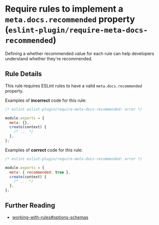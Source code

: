 # Require rules to implement a `meta.docs.recommended` property (`eslint-plugin/require-meta-docs-recommended`)

<!-- end auto-generated rule header -->

Defining a whether recommended value for each rule can help developers understand whether they're recommended.

## Rule Details

This rule requires ESLint rules to have a valid `meta.docs.recommended` property.

Examples of **incorrect** code for this rule:

```js
/* eslint eslint-plugin/require-meta-docs-recommended: error */

module.exports = {
  meta: {},
  create(context) {
    /* ... */
  },
};
```

Examples of **correct** code for this rule:

```js
/* eslint eslint-plugin/require-meta-docs-recommended: error */

module.exports = {
  meta: { recommended: true },
  create(context) {
    /* ... */
  },
};
```

## Further Reading

- [working-with-rules#options-schemas](https://eslint.org/docs/developer-guide/working-with-rules#options-schemas)
